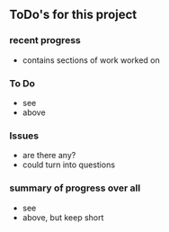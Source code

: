 ## ToDo's for this project
### recent progress
- contains sections of work worked on

### To Do
- see
- above

### Issues
- are there any?
- could turn into questions

### summary of progress over all
- see
- above, but keep short